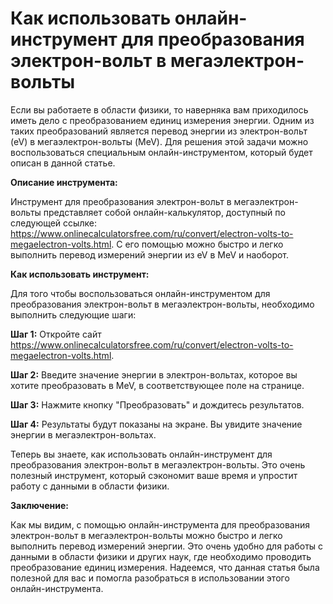 Как использовать онлайн-инструмент для преобразования электрон-вольт в мегаэлектрон-вольты
==========================================================================================

Если вы работаете в области физики, то наверняка вам приходилось иметь дело с преобразованием единиц измерения энергии. Одним из таких преобразований является перевод энергии из электрон-вольт (eV) в мегаэлектрон-вольты (MeV). Для решения этой задачи можно воспользоваться специальным онлайн-инструментом, который будет описан в данной статье.

**Описание инструмента:**

Инструмент для преобразования электрон-вольт в мегаэлектрон-вольты представляет собой онлайн-калькулятор, доступный по следующей ссылке: <https://www.onlinecalculatorsfree.com/ru/convert/electron-volts-to-megaelectron-volts.html>. С его помощью можно быстро и легко выполнить перевод измерений энергии из eV в MeV и наоборот.

**Как использовать инструмент:**

Для того чтобы воспользоваться онлайн-инструментом для преобразования электрон-вольт в мегаэлектрон-вольты, необходимо выполнить следующие шаги:

**Шаг 1:** Откройте сайт <https://www.onlinecalculatorsfree.com/ru/convert/electron-volts-to-megaelectron-volts.html>.

**Шаг 2:** Введите значение энергии в электрон-вольтах, которое вы хотите преобразовать в MeV, в соответствующее поле на странице.

**Шаг 3:** Нажмите кнопку "Преобразовать" и дождитесь результатов.

**Шаг 4:** Результаты будут показаны на экране. Вы увидите значение энергии в мегаэлектрон-вольтах.

Теперь вы знаете, как использовать онлайн-инструмент для преобразования электрон-вольт в мегаэлектрон-вольты. Это очень полезный инструмент, который сэкономит ваше время и упростит работу с данными в области физики.

**Заключение:**

Как мы видим, с помощью онлайн-инструмента для преобразования электрон-вольт в мегаэлектрон-вольты можно быстро и легко выполнить перевод измерений энергии. Это очень удобно для работы с данными в области физики и других наук, где необходимо проводить преобразование единиц измерения. Надеемся, что данная статья была полезной для вас и помогла разобраться в использовании этого онлайн-инструмента.
